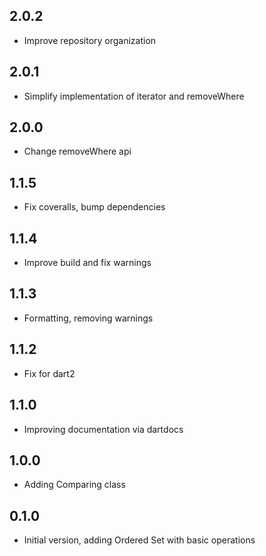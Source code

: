 ## 2.0.2

- Improve repository organization

## 2.0.1

- Simplify implementation of iterator and removeWhere

## 2.0.0

- Change removeWhere api

## 1.1.5

- Fix coveralls, bump dependencies

## 1.1.4

- Improve build and fix warnings

## 1.1.3

- Formatting, removing warnings

## 1.1.2

- Fix for dart2

## 1.1.0

- Improving documentation via dartdocs

## 1.0.0

- Adding Comparing class

## 0.1.0

- Initial version, adding Ordered Set with basic operations

